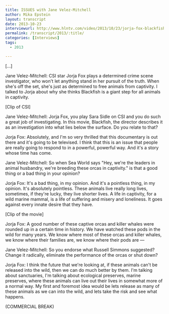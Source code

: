 ```yaml
---
title: ISSUES with Jane Velez-Mitchell
author: Mika Epstein
layout: transcript
date: 2013-10-23
interviewurl: http://www.hlntv.com/video/2013/10/23/jorja-fox-blackfish-jvm
permalink: /transcript/2013/:title/
categories: [Interviews]
tags:
  - 2013

---
```


[...]

Jane Velez-Mitchell: CSI star Jorja Fox plays a determined crime scene investigator, who won't let anything stand in her pursuit of the truth. When she's off the set, she's just as determined to free animals from captivity. I talked to Jorja about why she thinks Blackfish is a giant step for all animals in captivity.

[Clip of CSI]

Jane Velez-Mitchell: Jorja Fox, you play Sara Sidle on CSI and you do such a great job of investigating. In this movie, Blackfish, the director describes it as an investigation into what lies below the surface. Do you relate to that?

Jorja Fox: Absolutely, and I'm so very thrilled that this documentary is out there and it's going to be televised. I think that this is an issue that people are really going to respond to in a powerful, powerful way. And it's a story whose time has come.

Jane Velez-Mitchell: So when Sea World says "Hey, we're the leaders in animal husbandry, we're breeding these orcas in captivity." is that a good thing or a bad thing in your opinion?

Jorja Fox: It's a bad thing, in my opinion. And it's a pointless thing, in my opinion. It's absolutely pointless. These animals live really long lives, sometimes, if they're lucky, they live shorter lives. A life in captivity, for a wild marine mammal, is a life of suffering and misery and loneliness. It goes against every innate desire that they have.

[Clip of the movie]

Jorja Fox: A good number of these captive orcas and killer whales were rounded up in a certain time in history. We have watched these pods in the wild for many years. We know where most of these orcas and killer whales, we know where their families are, we know where their pods are &#8212;

Jane Velez-Mitchell: So you endorse what Russell Simmons suggested? Change it radically, eliminate the performance of the orcas or shut down?

Jorja Fox: I think the future that we're looking at, if these animals can't be released into the wild, then we can do much better by them. I'm talking about sanctuaries, I'm talking about ecological preserves, marine preserves, where these animals can live out their lives in somewhat more of a normal way. My first and foremost idea would be lets release as many of these animals as we can into the wild, and lets take the risk and see what happens. 

(COMMERCIAL BREAK)  
